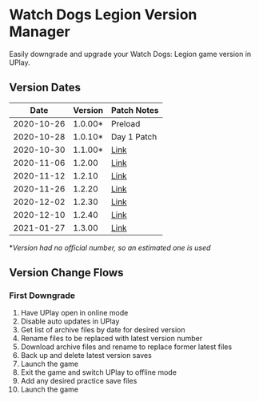 
# Watch Dogs Legion Version Manager

Easily downgrade and upgrade your Watch Dogs: Legion game version in UPlay.

## Version Dates

| Date       | Version | Patch Notes                                                                                                                                     |
|------------|---------|-------------------------------------------------------------------------------------------------------------------------------------------------|
| 2020-10-26 | 1.0.00* | Preload                                                                                                                                         |
| 2020-10-28 | 1.0.10* | Day 1 Patch                                                                                                                                     |
| 2020-10-30 | 1.1.00* | [Link](https://forums.ubisoft.com/showthread.php/2285126-*COMPLETE*-Maintenance-for-Hotfix-Patch-October-28-(Xbox-amp-PS4)-amp-October-30-(PC)) |
| 2020-11-06 | 1.2.00  | [Link](https://forums.ubisoft.com/showthread.php/2289326-Bug-Fixes-for-PlayStation-4-Xbox-One-and-Stadia-TU-2-0?p=15230078)                     |
| 2020-11-12 | 1.2.10  | [Link](https://forums.ubisoft.com/showthread.php/2291783-TU2-10-Bug-fixes)                                                                      |
| 2020-11-26 | 1.2.20  | [Link](https://forums.ubisoft.com/showthread.php/2297075-Patch-Notes-TU-2-20)                                                                   |
| 2020-12-02 | 1.2.30  | [Link](https://forums.ubisoft.com/showthread.php/2299330-TU-2-30-Patch-Notes)                                                                   |
| 2020-12-10 | 1.2.40  | [Link](https://forums.ubisoft.com/showthread.php/2302093-Title-Update-2-40-Patch-Notes)                                                         |
| 2021-01-27  | 1.3.00  | [Link](https://forums.ubisoft.com/showthread.php/2315110-Title-Update-3-0-Patch-Notes)                                                          |

\**Version had no official number, so an estimated one is used*

## Version Change Flows

### First Downgrade

1. Have UPlay open in online mode
1. Disable auto updates in UPlay
1. Get list of archive files by date for desired version
1. Rename files to be replaced with latest version number
1. Download archive files and rename to replace former latest files
1. Back up and delete latest version saves
1. Launch the game
1. Exit the game and switch UPlay to offline mode
1. Add any desired practice save files
1. Launch the game

